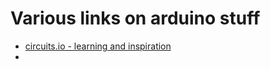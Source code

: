 # Various links on arduino stuff

- [circuits.io - learning and inspiration](https://circuits.io/home/explore)
- []()
